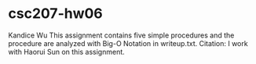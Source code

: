 # csc207-hw06
Kandice Wu
This assignment contains five simple procedures and the procedure are analyzed with Big-O Notation in writeup.txt.
Citation: I work with Haorui Sun on this assignment.
